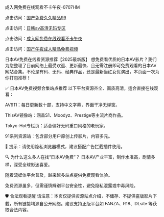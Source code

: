 成入网免费在线观看不卡午夜-0707HM

点击访问：<a href="https://cfad.pages.dev/">国产免费久久精品99</a>

点击访问：<a href="https://gsd-agv.pages.dev/">日韩av高清无码专区</a>

点击访问：<a href="https://bsdf-5f5.pages.dev/">成入网免费在线观看不卡午夜</a>

点击访问：<a href="https://gfd-5xg.pages.dev/">国产午夜成人精品免费视频</a>

日本AV免费在线看资源推荐【2025最新版】
想免费看优质的日本AV影片？我们为您整理了目前网络上最受欢迎、更新最快、且无需注册即可免费观看的日本AV网站合集。不论是有码、无码、经典作品，还是最新当红女优演出，本页面一次为你打包推荐！

✅ 日本AV免费视频合集站点推荐
以下平台资源齐全、画质高清，适合直接在线观看：

AV911：每日更新数十部，支持中文字幕，界面干净无弹窗。

ThisAV镜像站：涵盖S1、Moodyz、Prestige等主流片商作品。

Tokyo-Hot专栏页：适合偏好无码重口风格的老玩家。

91系列资源站：包含部分用户原创上传影片，内容多元。

📌 提示：请使用隐私浏览器模式，建议搭配广告拦截插件使用。

🔍 为什么这么多人在找“日本AV免费”？
日本AV产业丰富，制作水准高，剧情多样，深受全球影迷喜爱。

随着流媒体平台普及，越来越多站点提供免费观看体验。

免费资源虽多，但需谨慎辨别平台安全性，避免隐私泄露或中毒风险。

🛡 合法观看提醒
请注意：本页仅提供资源站点介绍，不储存、不提供盗版影片下载，所有链接均源自公开网络。建议支持正版平台如 FANZA、R18、DLsite 等获取合法内容。

<span style="display:none;">[Canonical link](https://github.com/aivi7932/3454 ）</span>

